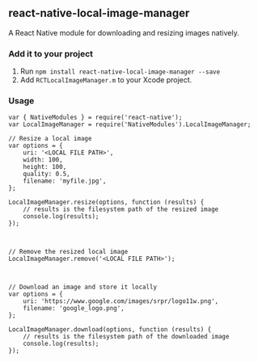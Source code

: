 ## react-native-local-image-manager
A React Native module for downloading and resizing images natively.

### Add it to your project
1. Run `npm install react-native-local-image-manager --save`
2. Add `RCTLocalImageManager.m` to your Xcode project.

### Usage
```
var { NativeModules } = require('react-native');
var LocalImageManager = require('NativeModules').LocalImageManager;

// Resize a local image
var options = {
    uri: '<LOCAL FILE PATH>',
    width: 100,
    height: 100,
    quality: 0.5,
    filename: 'myfile.jpg',
};

LocalImageManager.resize(options, function (results) {
    // results is the filesystem path of the resized image
    console.log(results);
});



// Remove the resized local image
LocalImageManager.remove('<LOCAL FILE PATH>');



// Download an image and store it locally
var options = {
    uri: 'https://www.google.com/images/srpr/logo11w.png',
    filename: 'google_logo.png',
};

LocalImageManager.download(options, function (results) {
    // results is the filesystem path of the downloaded image
    console.log(results);
});
```